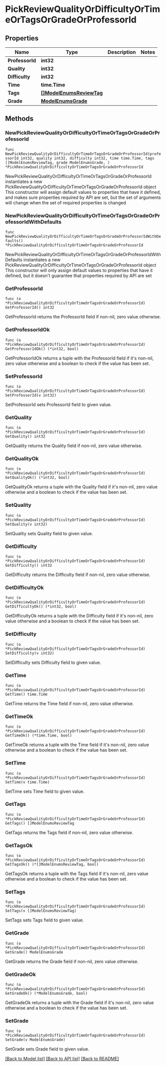 # PickReviewQualityOrDifficultyOrTimeOrTagsOrGradeOrProfessorId

## Properties

Name | Type | Description | Notes
------------ | ------------- | ------------- | -------------
**ProfessorId** | **int32** |  | 
**Quality** | **int32** |  | 
**Difficulty** | **int32** |  | 
**Time** | **time.Time** |  | 
**Tags** | [**[]ModelEnumsReviewTag**](ModelEnumsReviewTag.md) |  | 
**Grade** | [**ModelEnumsGrade**](EnumsGrade.md) |  | 

## Methods

### NewPickReviewQualityOrDifficultyOrTimeOrTagsOrGradeOrProfessorId

`func NewPickReviewQualityOrDifficultyOrTimeOrTagsOrGradeOrProfessorId(professorId int32, quality int32, difficulty int32, time time.Time, tags []ModelEnumsReviewTag, grade ModelEnumsGrade, ) *PickReviewQualityOrDifficultyOrTimeOrTagsOrGradeOrProfessorId`

NewPickReviewQualityOrDifficultyOrTimeOrTagsOrGradeOrProfessorId instantiates a new PickReviewQualityOrDifficultyOrTimeOrTagsOrGradeOrProfessorId object
This constructor will assign default values to properties that have it defined,
and makes sure properties required by API are set, but the set of arguments
will change when the set of required properties is changed

### NewPickReviewQualityOrDifficultyOrTimeOrTagsOrGradeOrProfessorIdWithDefaults

`func NewPickReviewQualityOrDifficultyOrTimeOrTagsOrGradeOrProfessorIdWithDefaults() *PickReviewQualityOrDifficultyOrTimeOrTagsOrGradeOrProfessorId`

NewPickReviewQualityOrDifficultyOrTimeOrTagsOrGradeOrProfessorIdWithDefaults instantiates a new PickReviewQualityOrDifficultyOrTimeOrTagsOrGradeOrProfessorId object
This constructor will only assign default values to properties that have it defined,
but it doesn't guarantee that properties required by API are set

### GetProfessorId

`func (o *PickReviewQualityOrDifficultyOrTimeOrTagsOrGradeOrProfessorId) GetProfessorId() int32`

GetProfessorId returns the ProfessorId field if non-nil, zero value otherwise.

### GetProfessorIdOk

`func (o *PickReviewQualityOrDifficultyOrTimeOrTagsOrGradeOrProfessorId) GetProfessorIdOk() (*int32, bool)`

GetProfessorIdOk returns a tuple with the ProfessorId field if it's non-nil, zero value otherwise
and a boolean to check if the value has been set.

### SetProfessorId

`func (o *PickReviewQualityOrDifficultyOrTimeOrTagsOrGradeOrProfessorId) SetProfessorId(v int32)`

SetProfessorId sets ProfessorId field to given value.


### GetQuality

`func (o *PickReviewQualityOrDifficultyOrTimeOrTagsOrGradeOrProfessorId) GetQuality() int32`

GetQuality returns the Quality field if non-nil, zero value otherwise.

### GetQualityOk

`func (o *PickReviewQualityOrDifficultyOrTimeOrTagsOrGradeOrProfessorId) GetQualityOk() (*int32, bool)`

GetQualityOk returns a tuple with the Quality field if it's non-nil, zero value otherwise
and a boolean to check if the value has been set.

### SetQuality

`func (o *PickReviewQualityOrDifficultyOrTimeOrTagsOrGradeOrProfessorId) SetQuality(v int32)`

SetQuality sets Quality field to given value.


### GetDifficulty

`func (o *PickReviewQualityOrDifficultyOrTimeOrTagsOrGradeOrProfessorId) GetDifficulty() int32`

GetDifficulty returns the Difficulty field if non-nil, zero value otherwise.

### GetDifficultyOk

`func (o *PickReviewQualityOrDifficultyOrTimeOrTagsOrGradeOrProfessorId) GetDifficultyOk() (*int32, bool)`

GetDifficultyOk returns a tuple with the Difficulty field if it's non-nil, zero value otherwise
and a boolean to check if the value has been set.

### SetDifficulty

`func (o *PickReviewQualityOrDifficultyOrTimeOrTagsOrGradeOrProfessorId) SetDifficulty(v int32)`

SetDifficulty sets Difficulty field to given value.


### GetTime

`func (o *PickReviewQualityOrDifficultyOrTimeOrTagsOrGradeOrProfessorId) GetTime() time.Time`

GetTime returns the Time field if non-nil, zero value otherwise.

### GetTimeOk

`func (o *PickReviewQualityOrDifficultyOrTimeOrTagsOrGradeOrProfessorId) GetTimeOk() (*time.Time, bool)`

GetTimeOk returns a tuple with the Time field if it's non-nil, zero value otherwise
and a boolean to check if the value has been set.

### SetTime

`func (o *PickReviewQualityOrDifficultyOrTimeOrTagsOrGradeOrProfessorId) SetTime(v time.Time)`

SetTime sets Time field to given value.


### GetTags

`func (o *PickReviewQualityOrDifficultyOrTimeOrTagsOrGradeOrProfessorId) GetTags() []ModelEnumsReviewTag`

GetTags returns the Tags field if non-nil, zero value otherwise.

### GetTagsOk

`func (o *PickReviewQualityOrDifficultyOrTimeOrTagsOrGradeOrProfessorId) GetTagsOk() (*[]ModelEnumsReviewTag, bool)`

GetTagsOk returns a tuple with the Tags field if it's non-nil, zero value otherwise
and a boolean to check if the value has been set.

### SetTags

`func (o *PickReviewQualityOrDifficultyOrTimeOrTagsOrGradeOrProfessorId) SetTags(v []ModelEnumsReviewTag)`

SetTags sets Tags field to given value.


### GetGrade

`func (o *PickReviewQualityOrDifficultyOrTimeOrTagsOrGradeOrProfessorId) GetGrade() ModelEnumsGrade`

GetGrade returns the Grade field if non-nil, zero value otherwise.

### GetGradeOk

`func (o *PickReviewQualityOrDifficultyOrTimeOrTagsOrGradeOrProfessorId) GetGradeOk() (*ModelEnumsGrade, bool)`

GetGradeOk returns a tuple with the Grade field if it's non-nil, zero value otherwise
and a boolean to check if the value has been set.

### SetGrade

`func (o *PickReviewQualityOrDifficultyOrTimeOrTagsOrGradeOrProfessorId) SetGrade(v ModelEnumsGrade)`

SetGrade sets Grade field to given value.



[[Back to Model list]](../README.md#documentation-for-models) [[Back to API list]](../README.md#documentation-for-api-endpoints) [[Back to README]](../README.md)


